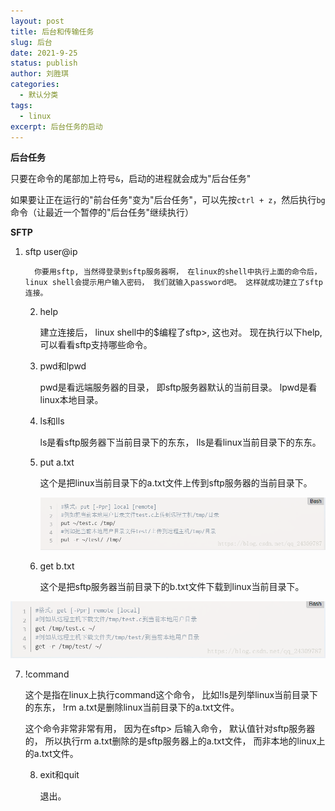 ```yaml
---
layout: post
title: 后台和传输任务
slug: 后台
date: 2021-9-25
status: publish
author: 刘胜琪
categories: 
  - 默认分类
tags: 
  - linux
excerpt: 后台任务的启动
---
```


**后台任务**

只要在命令的尾部加上符号`&`，启动的进程就会成为"后台任务"

如果要让正在运行的"前台任务"变为"后台任务"，可以先按`ctrl + z`，然后执行`bg`命令（让最近一个暂停的"后台任务"继续执行）



**SFTP**

 1. sftp user@ip

          你要用sftp, 当然得登录到sftp服务器啊， 在linux的shell中执行上面的命令后， linux shell会提示用户输入密码， 我们就输入password吧。 这样就成功建立了sftp连接。

       2. help

           建立连接后， linux shell中的$编程了sftp>,  这也对。 现在执行以下help, 可以看看sftp支持哪些命令。

       3. pwd和lpwd

           pwd是看远端服务器的目录， 即sftp服务器默认的当前目录。  lpwd是看linux本地目录。

       4. ls和lls

           ls是看sftp服务器下当前目录下的东东， lls是看linux当前目录下的东东。

       5. put a.txt

           这个是把linux当前目录下的a.txt文件上传到sftp服务器的当前目录下。

           ![](2021-9-25-后台任务.assets/70-16325491984172.png)

       6. get b.txt

           这个是把sftp服务器当前目录下的b.txt文件下载到linux当前目录下。  

![](2021-9-25-后台任务.assets/70-16325492131844.png)

7. !command

    这个是指在linux上执行command这个命令， 比如!ls是列举linux当前目录下的东东， !rm a.txt是删除linux当前目录下的a.txt文件。

    这个命令非常非常有用， 因为在sftp> 后输入命令， 默认值针对sftp服务器的， 所以执行rm a.txt删除的是sftp服务器上的a.txt文件， 而非本地的linux上的a.txt文件。

     8. exit和quit

         退出。